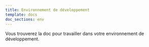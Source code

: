 ```yaml
---
title: Environnement de développement
template: docs
doc_sections: env
---
```


Vous trouverez la doc pour travailler dans votre environnement de développement.
